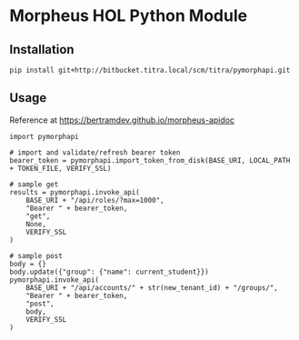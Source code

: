 # Morpheus HOL Python Module

## Installation

`pip install git+http://bitbucket.titra.local/scm/titra/pymorphapi.git`

## Usage 

Reference at https://bertramdev.github.io/morpheus-apidoc

```
import pymorphapi

# import and validate/refresh bearer token
bearer_token = pymorphapi.import_token_from_disk(BASE_URI, LOCAL_PATH + TOKEN_FILE, VERIFY_SSL)

# sample get
results = pymorphapi.invoke_api(
    BASE_URI + "/api/roles/?max=1000",
    "Bearer " + bearer_token,
    "get",
    None,
    VERIFY_SSL
)

# sample post
body = {}
body.update({"group": {"name": current_student}})
pymorphapi.invoke_api(
    BASE_URI + "/api/accounts/" + str(new_tenant_id) + "/groups/",
    "Bearer " + bearer_token,
    "post",
    body,
    VERIFY_SSL
)

```